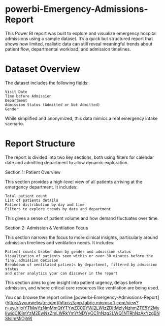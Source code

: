 # powerbi-Emergency-Admissions-Report
This Power BI report was built to explore and visualize emergency hospital admissions using a sample dataset. It’s a quick but structured report that shows how limited, realistic data can still reveal meaningful trends about patient flow, departmental workload, and admission timelines.

# Dataset Overview

The dataset includes the following fields:

    Visit Date
    Time before Admission
    Department
    Admission Status (Admitted or Not Admitted)
    Gender

While simplified and anonymized, this data mimics a real emergency intake scenario.

# Report Structure

The report is divided into two key sections, both using filters for calendar date and admitting department to allow dynamic exploration.

Section 1: Patient Overview

This section provides a high-level view of all patients arriving at the emergency department. It includes:

    Total patient count
    List of patients details
    Patient distribution by day and time
    Filters to explore trends by date and department

This gives a sense of patient volume and how demand fluctuates over time.

Section 2: Admission & Ventilation Focus

This section narrows the focus to more clinical insights, particularly around admission timelines and ventilation needs. It includes:

    Patient counts broken down by gender and admission status
    Visualization of patients seen within or over 30 minutes before the final admission decision
    Breakdown of ventilated patients by department, filtered by admission status
    and other analytics your can discover in the report

This section aims to give insight into patient urgency, delays before admission, and where critical care resources like ventilation are being used.

You can browse the report online [powerbi-Emergency-Admissions-Report](https://yourwebsite.com](https://app.fabric.microsoft.com/view?r=eyJrIjoiYTMwYzNmMmQtYTYwZC00YWI2LWIzZDItMzIyNzhmZTE5Y2MyIiwidCI6ImYzM2EwNzZmLWRkYmYtNDYyOC1hNzg2LWQ1NTRhNzAxYzg0NSIsImMiOjh9)
